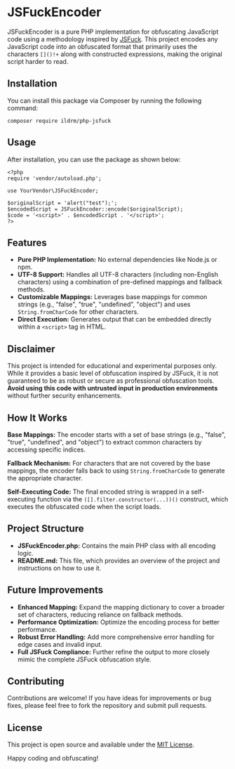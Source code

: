 JSFuckEncoder
=============

JSFuckEncoder is a pure PHP implementation for obfuscating JavaScript code using a methodology inspired by [JSFuck](https://jsfuck.com/). This project encodes any JavaScript code into an obfuscated format that primarily uses the characters `[]()!+` along with constructed expressions, making the original script harder to read.

Installation
------------

You can install this package via Composer by running the following command:

    composer require ildrm/php-jsfuck

Usage
-----

After installation, you can use the package as shown below:

    <?php
    require 'vendor/autoload.php';
    
    use YourVendor\JSFuckEncoder;
    
    $originalScript = 'alert("test");';
    $encodedScript = JSFuckEncoder::encode($originalScript);
    $code = '<script>' . $encodedScript . '</script>';
    ?>
    

Features
--------

*   **Pure PHP Implementation:** No external dependencies like Node.js or npm.
*   **UTF-8 Support:** Handles all UTF-8 characters (including non-English characters) using a combination of pre-defined mappings and fallback methods.
*   **Customizable Mappings:** Leverages base mappings for common strings (e.g., "false", "true", "undefined", "object") and uses `String.fromCharCode` for other characters.
*   **Direct Execution:** Generates output that can be embedded directly within a `<script>` tag in HTML.

Disclaimer
----------

This project is intended for educational and experimental purposes only. While it provides a basic level of obfuscation inspired by JSFuck, it is not guaranteed to be as robust or secure as professional obfuscation tools. **Avoid using this code with untrusted input in production environments** without further security enhancements.

How It Works
------------

**Base Mappings:** The encoder starts with a set of base strings (e.g., "false", "true", "undefined", and "object") to extract common characters by accessing specific indices.

**Fallback Mechanism:** For characters that are not covered by the base mappings, the encoder falls back to using `String.fromCharCode` to generate the appropriate character.

**Self-Executing Code:** The final encoded string is wrapped in a self-executing function via the `([].filter.constructor(...))()` construct, which executes the obfuscated code when the script loads.

Project Structure
-----------------

*   **JSFuckEncoder.php:** Contains the main PHP class with all encoding logic.
*   **README.md:** This file, which provides an overview of the project and instructions on how to use it.

Future Improvements
-------------------

*   **Enhanced Mapping:** Expand the mapping dictionary to cover a broader set of characters, reducing reliance on fallback methods.
*   **Performance Optimization:** Optimize the encoding process for better performance.
*   **Robust Error Handling:** Add more comprehensive error handling for edge cases and invalid input.
*   **Full JSFuck Compliance:** Further refine the output to more closely mimic the complete JSFuck obfuscation style.

Contributing
------------

Contributions are welcome! If you have ideas for improvements or bug fixes, please feel free to fork the repository and submit pull requests.

License
-------

This project is open source and available under the [MIT License](LICENSE).

Happy coding and obfuscating!